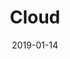 ---
authors: [ "Geoffrey Hunter" ]
categories: [ "Programming", "Cloud" ]
date: 2019-01-14
draft: false
lastmod: 2019-01-14
tags: [ "programming", "cloud", "AWS" ]
title: "Cloud"
type: "page"
---